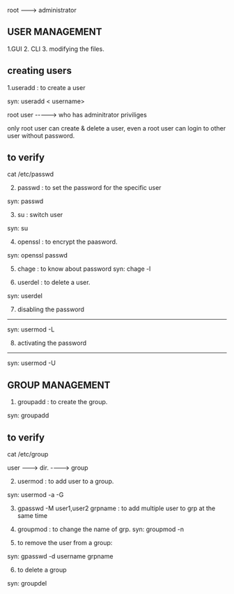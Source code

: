 root ---> administrator


USER MANAGEMENT
------------------------
1.GUI
2. CLI
3. modifying the files.


creating users
--------------------

1.useradd : to create a user

syn: useradd < username>

root user  -----> who has adminitrator priviliges

only root user can create & delete a user, even a root user can login to other user without password.

to verify
-------------
cat /etc/passwd

2. passwd : to set the password for the specific user

syn: passwd <username>

3. su  : switch user

syn: su <username>

4. openssl : to encrypt the paasword.

syn: openssl passwd <username>

5. chage : to know about password
syn: chage -l <username>


6. userdel : to delete a user.

syn: userdel <username>

7. disabling the password
--------------------------------

syn: usermod -L <username>

8. activating the password
--------------------------------

syn: usermod -U <username>


GROUP MANAGEMENT
---------------------
1. groupadd : to create the group.

syn: groupadd <grp-name>

to verify
--------------
cat /etc/group

user ---> dir. ----> group


2. usermod : to add user to a group.

syn: usermod -a -G <grpname> <username>

3. gpasswd -M user1,user2 grpname  : to add multiple user to grp at the same time

4. groupmod  : to change the name of grp.
syn: groupmod -n <newname> <oldname>

5. to remove the user from a group:

syn: gpasswd -d username grpname

6. to delete a group 

syn: groupdel <grp-name>
